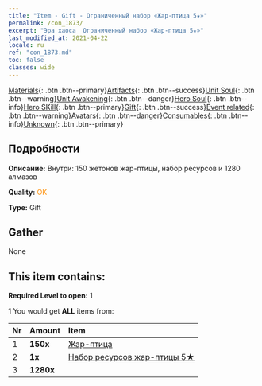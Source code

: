 ```yaml
---
title: "Item - Gift - Ограниченный набор «Жар-птица 5★»"
permalink: /con_1873/
excerpt: "Эра хаоса  Ограниченный набор «Жар-птица 5★»"
last_modified_at: 2021-04-22
locale: ru
ref: "con_1873.md"
toc: false
classes: wide
---
```

 [Materials](/ItemsRU/){: .btn .btn--primary}[Artifacts](/ItemsRU/Artifacts/){: .btn .btn--success}[Unit Soul](/ItemsRU/UnitSoul/){: .btn .btn--warning}[Unit Awakening](/ItemsRU/UnitAwakening/){: .btn .btn--danger}[Hero Soul](/ItemsRU/HeroSoul/){: .btn .btn--info}[Hero SKill](/ItemsRU/HeroSkill/){: .btn .btn--primary}[Gift](/ItemsRU/Gift/){: .btn .btn--success}[Event related](/ItemsRU/Events/){: .btn .btn--warning}[Avatars](/ItemsRU/Avatars/){: .btn .btn--danger}[Consumables](/ItemsRU/Consumables/){: .btn .btn--info}[Unknown](/ItemsRU/Unknown/){: .btn .btn--primary}

## Подробности
 **Описание:** Внутри: 150 жетонов жар-птицы, набор ресурсов и 1280 алмазов

 **Quality:** <span style="color: #FF8C00">OK</span>

 **Type:** Gift

## Gather

  None

## This item contains:

 **Required Level to open:** 1

 1 You would get **ALL** items  from:

  | Nr | Amount |     Item    |
  |:---|:-------|:------------|
  | 1 |  **150x** | [Жар-птица](/ru/Items/unt_268/) |  | 
  | 2 |  **1x** | [Набор ресурсов жар-птицы 5★](/ru/Items/con_1877/) |  | 
  | 3 |  **1280x** | <i class="fas fa-gem"/> |  | 
